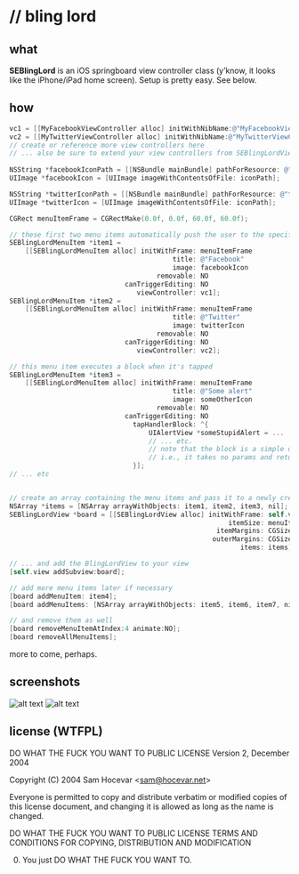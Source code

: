 # // bling lord


## what

**SEBlingLord** is an iOS springboard view controller class (y’know, it looks like the iPhone/iPad home screen).  Setup is pretty easy.  See below.




## how

```objective-c
vc1 = [[MyFacebookViewController alloc] initWithNibName:@"MyFacebookViewController" bundle:nil];
vc2 = [[MyTwitterViewController alloc] initWithNibName:@"MyTwitterViewController" bundle:nil];
// create or reference more view controllers here
// ... also be sure to extend your view controllers from SEBlingLordViewController
    
NSString *facebookIconPath = [[NSBundle mainBundle] pathForResource: @"facebook" ofType: @"png"];
UIImage *facebookIcon = [UIImage imageWithContentsOfFile: iconPath];

NSString *twitterIconPath = [[NSBundle mainBundle] pathForResource: @"twitter" ofType: @"png"];
UIImage *twitterIcon = [UIImage imageWithContentsOfFile: iconPath];

CGRect menuItemFrame = CGRectMake(0.0f, 0.0f, 60.0f, 60.0f);

// these first two menu items automatically push the user to the specified view controller when they're tapped
SEBlingLordMenuItem *item1 =
    [[SEBlingLordMenuItem alloc] initWithFrame: menuItemFrame
                                         title: @"Facebook"
                                         image: facebookIcon
                                     removable: NO
                             canTriggerEditing: NO
                                viewController: vc1];
SEBlingLordMenuItem *item2 =
    [[SEBlingLordMenuItem alloc] initWithFrame: menuItemFrame
                                         title: @"Twitter"
                                         image: twitterIcon
                                     removable: NO
                             canTriggerEditing: NO
                                viewController: vc2];

// this menu item executes a block when it's tapped
SEBlingLordMenuItem *item3 =
    [[SEBlingLordMenuItem alloc] initWithFrame: menuItemFrame
                                         title: @"Some alert"
                                         image: someOtherIcon
                                     removable: NO
                             canTriggerEditing: NO
                               tapHandlerBlock: ^{
                                   UIAlertView *someStupidAlert = ...
                                   // ... etc.
                                   // note that the block is a simple dispatch_block_t,
                                   // i.e., it takes no params and returns void.
                               }];
// ... etc


// create an array containing the menu items and pass it to a newly created SEBlingLordView 
NSArray *items = [NSArray arrayWithObjects: item1, item2, item3, nil];
SEBlingLordView *board = [[SEBlingLordView alloc] initWithFrame: self.view.frame
                                                       itemSize: menuItemFrame.size
                                                    itemMargins: CGSizeMake(15.0f, 15.0f)
                                                   outerMargins: CGSizeMake(10.0f, 10.0f)
                                                          items: items];

// ... and add the BlingLordView to your view
[self.view addSubview:board];

// add more menu items later if necessary
[board addMenuItem: item4];
[board addMenuItems: [NSArray arrayWithObjects: item5, item6, item7, nil]];

// and remove them as well
[board removeMenuItemAtIndex:4 animate:NO];
[board removeAllMenuItems];

```

more to come, perhaps.




## screenshots

![alt text](http://dl.dropbox.com/u/1124427/SESpringBoard.png "SEBlingLord Paged")
![alt text](http://dl.dropbox.com/u/1124427/sepringboard_wiggle.png "SEBlingLord Wiggling")




## license (WTFPL)

DO WHAT THE FUCK YOU WANT TO PUBLIC LICENSE
Version 2, December 2004

Copyright (C) 2004 Sam Hocevar <[sam@hocevar.net](mailto:sam@hocevar.net)>

Everyone is permitted to copy and distribute verbatim or modified 
copies of this license document, and changing it is allowed as long 
as the name is changed. 

DO WHAT THE FUCK YOU WANT TO PUBLIC LICENSE TERMS AND CONDITIONS FOR COPYING, DISTRIBUTION AND MODIFICATION

0. You just DO WHAT THE FUCK YOU WANT TO. 
